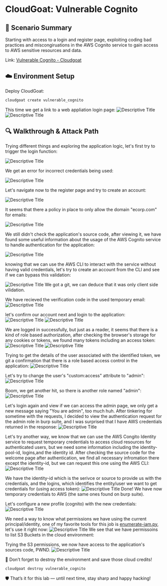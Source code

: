 # CloudGoat: Vulnerable Cognito

## 🧠 Scenario Summary

Starting with access to a login and register page, exploiting coding bad practices and miscongiruations in the AWS Cognito service to gain access to AWS sensitive resources and data.

Link: [Vulnerable Cognito - Cloudgoat](https://github.com/RhinoSecurityLabs/cloudgoat/blob/master/cloudgoat/scenarios/aws/vulnerable_cognito/README.md)

## ☁️ Environment Setup

Deploy CloudGoat:

```bash
cloudgoat create vulnerable_cognito
```

This time we get a link to a web appliation login page:
![Descriptive Title](../../screenshots/vulnerable_cognito/2025-05-11%2023_38_29-CloudKali%20-%20VMware%20Workstation.png)
![Descriptive Title](../../screenshots/vulnerable_cognito/2025-05-11%2023_38_51-.png)

## 🔍 Walkthrough & Attack Path

Trying different things and exploring the application logic, let's first try to trigger the login function:

![Descriptive Title](../../screenshots/vulnerable_cognito/2025-05-12%2000_59_02-CloudKali%20-%20VMware%20Workstation.png)

We get an error for incorrect credentials being used:

![Descriptive Title](../../screenshots/vulnerable_cognito/2025-05-12%2000_59_33-CloudKali%20-%20VMware%20Workstation.png)

Let's navigate now to the register page and try to create an account:

![Descriptive Title](../../screenshots/vulnerable_cognito/2025-05-12%2001_00_14-.png)

It seems that there a policy in place to only allow the domain "ecorp.com" for emails:

![Descriptive Title](../../screenshots/vulnerable_cognito/2025-05-12%2001_00_22-CloudKali%20-%20VMware%20Workstation.png)

We still didn't check the application's source code, after viewing it, we have found some useful information about the usage of the AWS Cognito service to handle authentication for the application:

![Descriptive Title](../../screenshots/vulnerable_cognito/2025-05-12%2000_58_21-CloudKali%20-%20VMware%20Workstation.png)

knowing that we can use the AWS CLI to interact with the service without having valid credentials, let's try to create an account from the CLI and see if we can bypass this validation:

![Descriptive Title](../../screenshots/vulnerable_cognito/2025-05-12%2001_00_35-CloudKali%20-%20VMware%20Workstation.png)
We got a git, we can deduce that it was only client side vilidation.

We have recieved the verification code in the used temporary email:
![Descriptive Title](../../screenshots/vulnerable_cognito/2025-05-12%2001_01_13-CloudKali%20-%20VMware%20Workstation.png)

let's confirm our account next and login to the application:
![Descriptive Title](../../screenshots/vulnerable_cognito/2025-05-12%2001_01_25-CloudKali%20-%20VMware%20Workstation.png)
![Descriptive Title](../../screenshots/vulnerable_cognito/2025-05-12%2001_03_04-CloudKali%20-%20VMware%20Workstation.png)

We are logged in successfully, but just as a reader, it seems that there is a kind of role based authorization, after checking the browser's storage for any cookies or tokens, we found many tokens including an access token:
![Descriptive Title](../../screenshots/vulnerable_cognito/2025-05-12%2001_03_33-CloudKali%20-%20VMware%20Workstation.png)
![Descriptive Title](../../screenshots/vulnerable_cognito/2025-05-12%2001_03_44-CloudKali%20-%20VMware%20Workstation.png)

Trying to get the details of the user associated with the identified token, we git a confirmation that there is a role based access control in the application:
![Descriptive Title](../../screenshots/vulnerable_cognito/2025-05-12%2001_06_33-CloudKali%20-%20VMware%20Workstation.png)

Let's try to change the user's "custom:access" attribute to "admin":
![Descriptive Title](../../screenshots/vulnerable_cognito/2025-05-12%2001_06_46-CloudKali%20-%20VMware%20Workstation.png)

Boom, we get another hit, so there is another role named "admin":
![Descriptive Title](../../screenshots/vulnerable_cognito/2025-05-12%2001_07_00-CloudKali%20-%20VMware%20Workstation.png)

Let's login again and view if we can access the admin page, we only get a new message saying "You are admin", too much huh.
After tinkering for sometime with the requests, I decided to view the authentication request for the admin role in burp suite, and I was surprised that I have AWS credentials returned in the response:
![Descriptive Title](../../screenshots/vulnerable_cognito/2025-05-12%2001_07_41-CloudKali%20-%20VMware%20Workstation.png)

Let's try another way, we know that we can use the AWS Congito Identity service to request temporary credentials to access cloud resources for authenticated users, but we need some information including the identity-pool-id, logins,and the identity id. After checking the source code for the welcome page after authentication, we find all necessary infromation there except the identity-id, but we can request this one using the AWS CLI:
![Descriptive Title](../../screenshots/vulnerable_cognito/2025-05-12%2001_08_14-CloudKali%20-%20VMware%20Workstation.png)

We have the identity-id which is the serivce or source to provide us with the credentials, and the logins, which identifies the entity/user we want to get credentials for (using access token):
![Descriptive Title](../../screenshots/vulnerable_cognito/2025-05-12%2001_08_31-CloudKali%20-%20VMware%20Workstation.png)
Done! We have now temporary credentials to AWS (the same ones found on burp suite).

Let's configure a new profile (cognito) with the new credentials:
![Descriptive Title](../../screenshots/vulnerable_cognito/2025-05-12%2001_08_43-CloudKali%20-%20VMware%20Workstation.png)

We need a way to know what permissions we have using the current principal/identity, one of my favorite tools for this job is [enumerate-iam.py](https://github.com/andresriancho/enumerate-iam), let's use it right now:
![Descriptive Title](../../screenshots/vulnerable_cognito/2025-05-12%2001_09_09-CloudKali%20-%20VMware%20Workstation.png)
We see that we have permissoins to list S3 Buckets in the cloud environment:

Trying the S3 permissions, we now have access to the application's sources code, PWND.
![Descriptive Title](../../screenshots/vulnerable_cognito/2025-05-12%2001_09_31-CloudKali%20-%20VMware%20Workstation.png)

💸 Don’t forget to destroy the environment and save those cloud credits!

```bash
cloudgoat destroy vulnerable_cognito
```

🛡️ That’s it for this lab — until next time, stay sharp and happy hacking!
